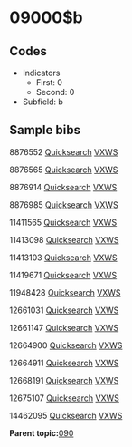 # 09000$b

## Codes

-   Indicators
    -   First: 0
    -   Second: 0
-   Subfield: b

## Sample bibs

8876552 [Quicksearch](https://search.library.yale.edu/catalog/8876552) [VXWS](http://prodorbis.library.yale.edu:7014/vxws/GetHoldingsService?bibId=8876552)

8876565 [Quicksearch](https://search.library.yale.edu/catalog/8876565) [VXWS](http://prodorbis.library.yale.edu:7014/vxws/GetHoldingsService?bibId=8876565)

8876914 [Quicksearch](https://search.library.yale.edu/catalog/8876914) [VXWS](http://prodorbis.library.yale.edu:7014/vxws/GetHoldingsService?bibId=8876914)

8876985 [Quicksearch](https://search.library.yale.edu/catalog/8876985) [VXWS](http://prodorbis.library.yale.edu:7014/vxws/GetHoldingsService?bibId=8876985)

11411565 [Quicksearch](https://search.library.yale.edu/catalog/11411565) [VXWS](http://prodorbis.library.yale.edu:7014/vxws/GetHoldingsService?bibId=11411565)

11413098 [Quicksearch](https://search.library.yale.edu/catalog/11413098) [VXWS](http://prodorbis.library.yale.edu:7014/vxws/GetHoldingsService?bibId=11413098)

11413103 [Quicksearch](https://search.library.yale.edu/catalog/11413103) [VXWS](http://prodorbis.library.yale.edu:7014/vxws/GetHoldingsService?bibId=11413103)

11419671 [Quicksearch](https://search.library.yale.edu/catalog/11419671) [VXWS](http://prodorbis.library.yale.edu:7014/vxws/GetHoldingsService?bibId=11419671)

11948428 [Quicksearch](https://search.library.yale.edu/catalog/11948428) [VXWS](http://prodorbis.library.yale.edu:7014/vxws/GetHoldingsService?bibId=11948428)

12661031 [Quicksearch](https://search.library.yale.edu/catalog/12661031) [VXWS](http://prodorbis.library.yale.edu:7014/vxws/GetHoldingsService?bibId=12661031)

12661147 [Quicksearch](https://search.library.yale.edu/catalog/12661147) [VXWS](http://prodorbis.library.yale.edu:7014/vxws/GetHoldingsService?bibId=12661147)

12664900 [Quicksearch](https://search.library.yale.edu/catalog/12664900) [VXWS](http://prodorbis.library.yale.edu:7014/vxws/GetHoldingsService?bibId=12664900)

12664911 [Quicksearch](https://search.library.yale.edu/catalog/12664911) [VXWS](http://prodorbis.library.yale.edu:7014/vxws/GetHoldingsService?bibId=12664911)

12668191 [Quicksearch](https://search.library.yale.edu/catalog/12668191) [VXWS](http://prodorbis.library.yale.edu:7014/vxws/GetHoldingsService?bibId=12668191)

12675107 [Quicksearch](https://search.library.yale.edu/catalog/12675107) [VXWS](http://prodorbis.library.yale.edu:7014/vxws/GetHoldingsService?bibId=12675107)

14462095 [Quicksearch](https://search.library.yale.edu/catalog/14462095) [VXWS](http://prodorbis.library.yale.edu:7014/vxws/GetHoldingsService?bibId=14462095)

**Parent topic:**[090](../../tags/090/090.md)

